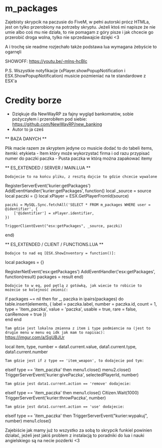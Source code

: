 # m_packages
Zajebisty skrypcik na paczusie do FiveM, w pełni autorski prócz HTMLa, jest on tylko przerobiony na potrzeby skryptu.
Jeżeli ktoś mi napisze że nie umie albo coś mu nie działa, to nie pomagam z góry pisze i jak chcecie go przerobić
droga wolna, tylko nie sprzedawajcie dzięki <3

A i trochę sie readme rozjechało także podstawa lua wymagana żebyście to ogarnęli 

SHOWOFF: https://youtu.be/-mIns-hcBlc

P.S. Wszystkie notyfikacje (xPlayer.showPopupNotification i ESX.ShowPopupNotification) musicie pozmieniać na te standardowe z ESX'a

# Credity borze

- Dziękuje dla NewWayRP za fajny wygląd bankomatów, sobie pożyczyłem i przerobiłem pod siebie: https://github.com/NewWayRP/new_banking
- Autor to ja cześ

** BAZA DANYCH **

Plik macie razem ze skryptem jedyne co musicie dodać to do tabeli items, itemki:
etykieta - Item który może wykorzystać firma i od razu przypisać numer do paczki
paczka - Pusta paczka w którą można zapakować itemy

** ES_EXTENDED / SERVER / MAIN.LUA **

`Dodajecie to na końcu pliku, z resztą dajcie to gdzie chcecie wywalone`

RegisterServerEvent('kurier:getPackages')
AddEventHandler('kurier:getPackages', function()
	local _source = source
	local paczki = {}
	local xPlayer = ESX.GetPlayerFromId(source)
	
	paczki = MySQL.Sync.fetchAll('SELECT * FROM m_packages WHERE user = @identifier', {
		['@identifier'] = xPlayer.identifier,
	})
	
	TriggerClientEvent("esx:getPackages", _source, paczki)
end)

** ES_EXTENDED / CLIENT / FUNCTIONS.LUA **

`Dodajce to nad eq [ESX.ShowInventory = function()]:`

local packages = {}

RegisterNetEvent('esx:getPackages')
AddEventHandler('esx:getPackages', function(result)
	packages = result
end)

`Dodajcie to w eq, pod pętlą z gotówką, jak wiecie to robicie to możecie se kolejność zmienić:`

if packages ~= nil then
	for _, paczka in ipairs(packages) do
		table.insert(elements, {
			label = paczka.label,
			number = paczka.id,
			count = 1,
			type = 'item_paczka',
			value = 'paczka',
			usable = true,
			rare = false,
			canRemove = true
		})	
	end
end

`Tam gdzie jest lokalna zmienna z item i type podmiencie na (jest to drugie menu w menu eq idk jak mam to napisac):`
https://imgur.com/a/SgUBJUr

local item, type, number = data1.current.value, data1.current.type, data1.current.number

`Tam gdzie jest if z type == 'item_weapon', to dodajecie pod tym:`

elseif type == 'item_paczka' then
	menu1.close()
	menu2.close()
	TriggerServerEvent('kurier:givePaczka', selectedPlayerId, number)

`Tam gdzie jest data1.current.action == 'remove' dodajecie:`

elseif type == 'item_paczka' then
	menu1.close()
	Citizen.Wait(1000)
	TriggerServerEvent('kurier:throwPaczka', number)

`Tam gdzie jest data1.current.action == 'use' dodajecie:`

elseif type == 'item_paczka' then
	TriggerServerEvent("kurier:wypakuj", number)
	menu1.close()

Zajebiście jak mamy już to wszystko za sobą to skrypcik funkiel powinien działać, jeżeli jest jakiś 
problem z instalacją to poradniki do lua i nauki angielskiego są na necie pozderki <3
